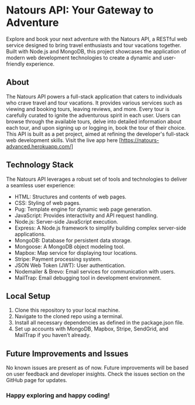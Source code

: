 # Natours API: Your Gateway to Adventure
Explore and book your next adventure with the Natours API, a RESTful web service designed to bring travel enthusiasts and tour vacations together. Built with Node.js and MongoDB, this project showcases the application of modern web development technologies to create a dynamic and user-friendly experience.

## About
The Natours API powers a full-stack application that caters to individuals who crave travel and tour vacations. It provides various services such as viewing and booking tours, leaving reviews, and more. Every tour is carefully curated to ignite the adventurous spirit in each user. Users can browse through the available tours, delve into detailed information about each tour, and upon signing up or logging in, book the tour of their choice. This API is built as a pet project, aimed at refining the developer's full-stack web development skills.
Visit the live app here [https://natours-advanced.herokuapp.com/]

## Technology Stack
The Natours API leverages a robust set of tools and technologies to deliver a seamless user experience:

- HTML: Structures and contents of web pages.
- CSS: Styling of web pages.
- Pug: Template engine for dynamic web page generation.
- JavaScript: Provides interactivity and API request handling.
- Node.js: Server-side JavaScript execution.
- Express: A Node.js framework to simplify building complex server-side applications.
- MongoDB: Database for persistent data storage.
- Mongoose: A MongoDB object modeling tool.
- Mapbox: Map service for displaying tour locations.
- Stripe: Payment processing system.
- JSON Web Token (JWT): User authentication.
- Nodemailer & Brevo: Email services for communication with users.
- MailTrap: Email debugging tool in development environment.

## Local Setup
1) Clone this repository to your local machine.
2) Navigate to the cloned repo using a terminal.
3) Install all necessary dependencies as defined in the package.json file.
4) Set up accounts with MongoDB, Mapbox, Stripe, SendGrid, and MailTrap if you haven't already.

## Future Improvements and Issues
No known issues are present as of now. Future improvements will be based on user feedback and developer insights. Check the issues section on the GitHub page for updates.
### Happy exploring and happy coding!
